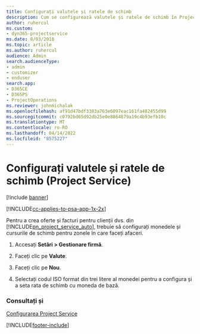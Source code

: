 ```yaml
---
title: Configurați valutele și ratele de schimb
description: Cum se configurează valutele și ratele de schimb în Project Service
author: ruhercul
ms.custom:
- dyn365-projectservice
ms.date: 8/03/2018
ms.topic: article
ms.author: ruhercul
audience: Admin
search.audienceType:
- admin
- customizer
- enduser
search.app:
- D365CE
- D365PS
- ProjectOperations
ms.reviewer: johnmichalak
ms.openlocfilehash: af91d47bdf3383a763e6097eac161fa482455d99
ms.sourcegitcommit: c0792bd65d92db25e0e8864879a19c4b93efb10c
ms.translationtype: MT
ms.contentlocale: ro-RO
ms.lasthandoff: 04/14/2022
ms.locfileid: "8575227"
---
```

# <a name="set-up-currencies-and-exchange-rates-project-service"></a>Configurați valutele și ratele de schimb (Project Service)

[!include [banner](../includes/psa-now-project-operations.md)]

[!INCLUDE[cc-applies-to-psa-app-1x-2x](../includes/cc-applies-to-psa-app-1x-2x.md)]

Pentru a crea oferte și facturi pentru clienții dvs. din [!INCLUDE[pn_project_service_auto](../includes/pn-project-service-auto.md)], trebuie să configurați monedele și cursurile de schimb pentru zonele în care faceți afaceri.  
  
1.  Accesați **Setări > Gestionare firmă**.  
  
2.  Faceți clic pe **Valute**.  
  
3.  Faceți clic pe **Nou**.  
  
4.  Selectați codul ISO format din trei litere al monedei pentru a configura și a seta rata de schimb cu moneda de bază.  
  
### <a name="see-also"></a>Consultați și  
 [Configurarea Project Service](../psa/configure.md)


[!INCLUDE[footer-include](../includes/footer-banner.md)]

